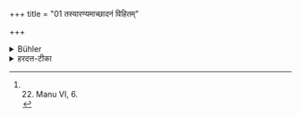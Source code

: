 +++
title = "01 तस्यारण्यमाच्छादनं विहितम्"

+++

<details><summary>Bühler</summary>

1. A dress of materials procured in the woods (skins or bark) is ordained for him. [^1] 


[^1]:  22. Manu VI, 6.
</details>

<details><summary>हरदत्त-टीका</summary>

## सूत्रम्
तस्याऽऽरण्यमाच्छादनं विहितम् ॥ १ ॥  
## टिप्पनी
अरण्ये भवमारण्यमजिनवल्कलादि ॥१॥
</details>
